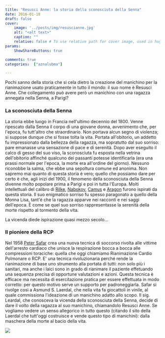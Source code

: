 ```yaml
---
title: "Resusci Anne: la storia della sconosciuta della Senna"
date: 2016-01-18
draft: false
cover:
    image: '../posts/img/resuscianne.jpg'
    alt: "<alt text>"
    caption: ""
    relative: false # To use relative path for cover image, used in hugo Page-bundles
params:
    ShowShareButtons: true

comments: true
categories:  ["aznalubma"]

---
```


Pochi sanno della storia che si cela dietro la creazione del manichino per la rianimazione usato praticamente in tutto il mondo: il suo nome è Resusci Anne. Che collegamento può avere però un manichino con una ragazza annegata nella Senna, a Parigi?

### La sconosciuta della Senna
La storia ebbe luogo in Francia nell'ultimo decennio del 1800. Venne ripescato dalla Senna il corpo di una giovane donna, avvenimento che, per l'epoca, fu tutt'altro che straordinario. Non portava alcun segno di violenza; si suppose dunque che si fosse tolta la vita. Portata all'obitorio, un addetto fu impressionato dalla bellezza della ragazza, ma sopratutto dal suo sorriso: pare emanasse una sensazione di pace e di serenità.
Dopo aver eseguito il calco di gesso del suo viso, la sconosciuta fu esposta nella vetrina dell'obitorio affinché qualcuno dei passanti potesse identificarla (era una prassi normale per l'epoca, la morte era all'ordine del giorno).
Nessuno riconobbe la salma, che ebbe una sepoltura comune ed anonima.
Non sapremo mai quanto di questa storia è vero; quello che possiamo dare per certo è che, agli inizi del 1900, il fenomeno della sconosciuta della Senna divenne molto popolare prima a Parigi e poi in tutta l'Europa.
Molti intellettuali del calibro di [Rilke](http://it.wikipedia.org/wiki/Rilke), [Nabokov](http://it.wikipedia.org/wiki/Vladimir_Vladimirovi%C4%8D_Nabokov), [Camus](http://it.wikipedia.org/wiki/Albert_Camus) e [Aragon](https://it.wikipedia.org/wiki/Louis_Aragon) furono ispirati da questa storia. Il suo enigmatico sorriso fu spesso paragonato a quello della Monna Lisa, tant'è che la ragazza apparve nei racconti e nei saggi dell'epoca. È come se quel suo sorriso rappresentasse la serenità della morte rispetto al tormento della vita.

La vicenda diede ispirazione quasi mezzo secolo...
### Il pioniere della RCP
Nel 1958 [Peter Safar](https://en.wikipedia.org/wiki/Peter_Safar) crea una nuova tecnica di soccorso rivolta alle vittime dell'arresto cardiaco che unisce la respirazione bocca a bocca alle compressioni toraciche: quella che oggi chiamiamo Rianimazione Cardio Polmonare o RCP. E' una tecnica rivoluzionaria perché rende la rianimazione di base uno strumento alla portata di tutti: non solo più i sanitari, ma anche i laici sono in grado di rianimare il paziente effetuando una sequenza precisa di opportune valutazioni e azioni. Questa tecnica è efficace ma necessita di esercitazione pratica per essere effettuata in modo corretto: per questo motivo serve un supporto per padroneggiarla. Safar si rivolge così a Asmund S. Laerdal, che nella vita fa giocattoli in vinile, al quale commissiona l'ideazione di un manichino adatto allo scopo. Il sig. Leardal, che conosceva la vicenda della sconosciuta della Senna, decide di dare il volto della ragazza al suo manichino, chiamandolo Resusci Anne.
Se vogliamo vedere un senso allegorico in tutto questo (citando il sito della Laerdal che tutt'oggi costruisce e vende questo tipo di manichini): dalla maschera della morte al bacio della vita.

![](../img/resuscianneface.jpg)
